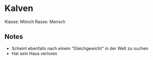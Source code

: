 # Kalven

Klasse: Mönch
Rasse: Mensch

## Notes

- Scheint ebenfalls nach einem "Gleichgewicht" in der
  Welt zu suchen
- Hat sein Haus verloren
